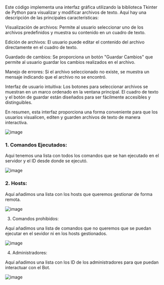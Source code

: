 Este código implementa una interfaz gráfica utilizando la biblioteca Tkinter de Python para visualizar y modificar archivos de texto. Aquí hay una descripción de las principales características:

Visualización de archivos: Permite al usuario seleccionar uno de los archivos predefinidos y muestra su contenido en un cuadro de texto.

Edición de archivos: El usuario puede editar el contenido del archivo directamente en el cuadro de texto.

Guardado de cambios: Se proporciona un botón "Guardar Cambios" que permite al usuario guardar los cambios realizados en el archivo.

Manejo de errores: Si el archivo seleccionado no existe, se muestra un mensaje indicando que el archivo no se encontró.

Interfaz de usuario intuitiva: Los botones para seleccionar archivos se muestran en un marco ordenado en la ventana principal. El cuadro de texto y el botón de guardar están diseñados para ser fácilmente accesibles y distinguibles.

En resumen, esta interfaz proporciona una forma conveniente para que los usuarios visualicen, editen y guarden archivos de texto de manera interactiva.


![image](https://github.com/Scosrom/ManoliBot-Telegram/assets/114906778/91e22c5e-d6e1-4654-b177-95efc70ae42a)


### 1. Comandos Ejecutados:

Aqui tenemos una lista con todos los comandos que se han ejecutado en el servidor y el ID desde donde se ejecutó.

![image](https://github.com/Scosrom/ManoliBot-Telegram/assets/114906778/cffd66c5-383d-4997-840b-be607d1425b1)



### 2. Hosts:

Aquí añadimos una lista con los hosts que queremos gestionar de forma remota. 

![image](https://github.com/Scosrom/ManoliBot-Telegram/assets/114906778/b66c5fb5-e643-48d5-b946-bb2fa6378f0b)


3. Comandos prohibidos:

Aquí añadimos una lista de comandos que no queremos que se puedan ejecutar en el sevidor ni en los hosts gestionados. 

![image](https://github.com/Scosrom/ManoliBot-Telegram/assets/114906778/36823e7b-f1d5-4cec-9692-479ac30b6b0c)


4. Administradores:

Aquí añadimos una lista con los ID de los administradores para que puedan interactuar con el Bot. 

![image](https://github.com/Scosrom/ManoliBot-Telegram/assets/114906778/c33317c3-fa6d-4fb7-82ff-55ee71043081)
